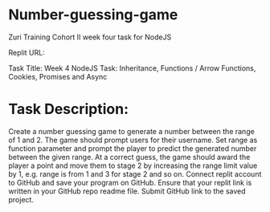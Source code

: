 # Number-guessing-game
Zuri Training Cohort II week four task for NodeJS

Replit URL: 

Task Title: Week 4 NodeJS Task: Inheritance, Functions / Arrow Functions, Cookies, Promises and Async

# Task Description:
Create a number guessing game to generate a number between the range of 1 and 2. The game should prompt users for their username.
Set range as function parameter and prompt the player to predict the generated number between the given range. At a correct guess, the game should award the player a point and move them to stage 2 by increasing the range limit value by 1, e.g. range is from 1 and 3 for stage 2 and so on. Connect replit account to GitHub and save your program on GitHub. Ensure that your replit link is written in your GitHub repo readme file. Submit GitHub link to the saved project.
